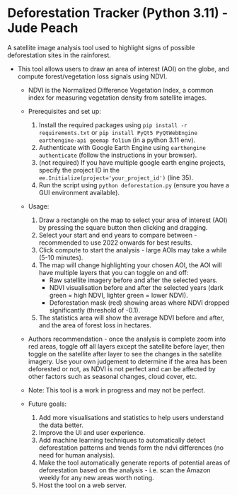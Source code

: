 # Deforestation Tracker (Python 3.11) - Jude Peach
A satellite image analysis tool used to highlight signs of possible deforestation sites in the rainforest.
- This tool allows users to draw an area of interest (AOI) on the globe, and compute forest/vegetation loss signals using NDVI.
    - NDVI is the Normalized Difference Vegetation Index, a common index for measuring vegetation density from satellite images.
    - Prerequisites and set up:
        1. Install the required packages using `pip install -r requirements.txt` or `pip install PyQt5 PyQtWebEngine earthengine-api geemap folium` (in a python 3.11 env).
        2. Authenticate with Google Earth Engine using `earthengine authenticate` (follow the instructions in your browser).
        3. (not required) If you have multiple google earth engine projects, specify the project ID in the `ee.Initialize(project='your_project_id')` (line 35).
        4. Run the script using `python deforestation.py` (ensure you have a GUI environment available).
    - Usage:
        1. Draw a rectangle on the map to select your area of interest (AOI) by pressing the square button then clicking and dragging.
        2. Select your start and end years to compare between - recommended to use 2022 onwards for best results.
        3. Click compute to start the analysis - large AOIs may take a while (5-10 minutes).
        4. The map will change highlighting your chosen AOI, the AOI will have multiple layers that you can toggle on and off:
            - Raw satellite imagery before and after the selected years.
            - NDVI visualisation before and after the selected years (dark green = high NDVI, lighter green = lower NDVI).
            - Deforestation mask (red) showing areas where NDVI dropped significantly (threshold of -0.1).
        5. The statistics area will show the average NDVI before and after, and the area of forest loss in hectares.

    - Authors recommendation - once the analysis is complete zoom into red areas, toggle off all layers except the satellite before layer, then toggle on the satellite after layer
    to see the changes in the satellite imagery. Use your own judgement to determine if the area has been deforested or not, as NDVI is not perfect and can be affected by other factors such as seasonal changes, cloud cover, etc.
    - Note: This tool is a work in progress and may not be perfect.

    - Future goals:
        1. Add more visualisations and statistics to help users understand the data better.
        2. Improve the UI and user experience.
        3. Add machine learning techniques to automatically detect deforestation patterns and trends form the ndvi differences (no need for human analysis).
        4. Make the tool automatically generate reports of potential areas of deforestation based on the analysis - i.e. scan the Amazon weekly for any new areas worth noting.
        5. Host the tool on a web server.
